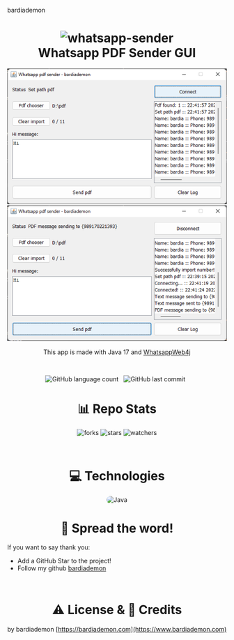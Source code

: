 bardiademon
<h1 align="center">
    <img width="200px" src="https://bardiademon.com/public/github/whatsappsender-java-screenshot/whatsapp-icon.svg" alt="whatsapp-sender"/>
    <br/>
    Whatsapp PDF Sender GUI
</h1>

<div align="center">
    <img src="screenshots/1.png" alt="bardiademon"/>
    <img src="screenshots/2.png" alt="bardiademon"/>
</div>

<p align="center">This app is made with Java 17 and <a href="https://github.com/Auties00/WhatsappWeb4j">WhatsappWeb4j</a> </p>

<br/>

<p align="center">
    <img alt="GitHub language count" src="https://img.shields.io/github/languages/count/whatsapp-sender/whatsapp-sender.github.io">
    &nbsp;
    <img alt="GitHub last commit" src="https://img.shields.io/github/last-commit/whatsapp-sender/whatsapp-sender.github.io">
    &nbsp;
</p>

<h1 align="center">
    📊 Repo Stats
</h1>

<p align="center">
    <img src="https://img.shields.io/github/forks/whatsapp-sender/whatsapp-sender.github.io.svg" alt="forks">
    <img src="https://img.shields.io/github/stars/whatsapp-sender/whatsapp-sender.github.io.svg" alt="stars">
    <img src="https://img.shields.io/github/watchers/whatsapp-sender/whatsapp-sender.github.io.svg" alt="watchers">
</p>

<br/>

<h1 align="center">
    💻 Technologies
</h1>

<div align="center">
    <img src="https://img.shields.io/badge/Java-20202a?style=for-the-badge&logo=Java&logoColor=ffffff" alt="Java" style="border-radius:15px"/>
</div>

<h1 align="center">
    🌟 Spread the word!
</h1>

If you want to say thank you:

- Add a GitHub Star to the project!
- Follow my github [bardiademon](https://github.com/bardiademon)

<br/>

<h1 align="center">
    ⚠️ License & 📝 Credits
</h1>

by bardiademon [https://bardiademon.com](https://www.bardiademon.com)
